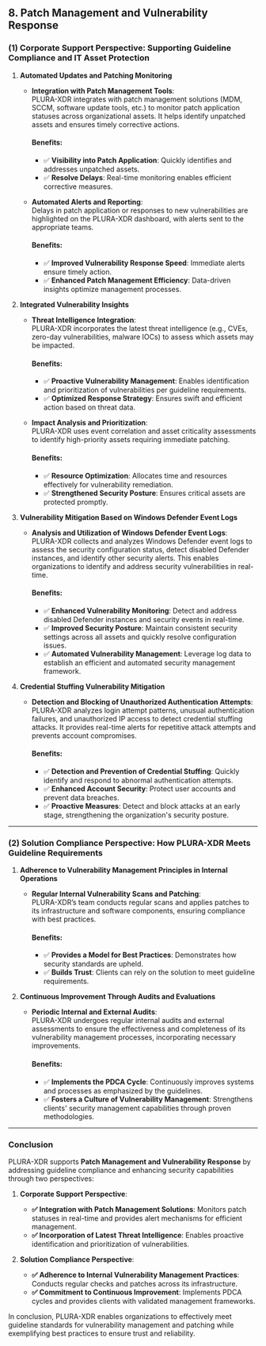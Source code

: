 ## **8. Patch Management and Vulnerability Response**

### **(1) Corporate Support Perspective: Supporting Guideline Compliance and IT Asset Protection**

1. **Automated Updates and Patching Monitoring**  
   - **Integration with Patch Management Tools**:  
     PLURA-XDR integrates with patch management solutions (MDM, SCCM, software update tools, etc.) to monitor patch application statuses across organizational assets. It helps identify unpatched assets and ensures timely corrective actions.  

     #### Benefits:
     - ✅ **Visibility into Patch Application**: Quickly identifies and addresses unpatched assets.  
     - ✅ **Resolve Delays**: Real-time monitoring enables efficient corrective measures.  

   - **Automated Alerts and Reporting**:  
     Delays in patch application or responses to new vulnerabilities are highlighted on the PLURA-XDR dashboard, with alerts sent to the appropriate teams.  

     #### Benefits:
     - ✅ **Improved Vulnerability Response Speed**: Immediate alerts ensure timely action.  
     - ✅ **Enhanced Patch Management Efficiency**: Data-driven insights optimize management processes.  

2. **Integrated Vulnerability Insights**  
   - **Threat Intelligence Integration**:  
     PLURA-XDR incorporates the latest threat intelligence (e.g., CVEs, zero-day vulnerabilities, malware IOCs) to assess which assets may be impacted.  

     #### Benefits:
     - ✅ **Proactive Vulnerability Management**: Enables identification and prioritization of vulnerabilities per guideline requirements.  
     - ✅ **Optimized Response Strategy**: Ensures swift and efficient action based on threat data.  

   - **Impact Analysis and Prioritization**:  
     PLURA-XDR uses event correlation and asset criticality assessments to identify high-priority assets requiring immediate patching.  

     #### Benefits:
     - ✅ **Resource Optimization**: Allocates time and resources effectively for vulnerability remediation.  
     - ✅ **Strengthened Security Posture**: Ensures critical assets are protected promptly.  

3. **Vulnerability Mitigation Based on Windows Defender Event Logs**
   - **Analysis and Utilization of Windows Defender Event Logs**:  
     PLURA-XDR collects and analyzes Windows Defender event logs to assess the security configuration status, detect disabled Defender instances, and identify other security alerts. This enables organizations to identify and address security vulnerabilities in real-time.  

     #### Benefits:
     - ✅ **Enhanced Vulnerability Monitoring**: Detect and address disabled Defender instances and security events in real-time.  
     - ✅ **Improved Security Posture**: Maintain consistent security settings across all assets and quickly resolve configuration issues.  
     - ✅ **Automated Vulnerability Management**: Leverage log data to establish an efficient and automated security management framework.  

4. **Credential Stuffing Vulnerability Mitigation**
   - **Detection and Blocking of Unauthorized Authentication Attempts**:  
     PLURA-XDR analyzes login attempt patterns, unusual authentication failures, and unauthorized IP access to detect credential stuffing attacks. It provides real-time alerts for repetitive attack attempts and prevents account compromises.  

     #### Benefits:
     - ✅ **Detection and Prevention of Credential Stuffing**: Quickly identify and respond to abnormal authentication attempts.  
     - ✅ **Enhanced Account Security**: Protect user accounts and prevent data breaches.  
     - ✅ **Proactive Measures**: Detect and block attacks at an early stage, strengthening the organization's security posture.  


---

### **(2) Solution Compliance Perspective: How PLURA-XDR Meets Guideline Requirements**

1. **Adherence to Vulnerability Management Principles in Internal Operations**  
   - **Regular Internal Vulnerability Scans and Patching**:  
     PLURA-XDR’s team conducts regular scans and applies patches to its infrastructure and software components, ensuring compliance with best practices.  

     #### Benefits:
     - ✅ **Provides a Model for Best Practices**: Demonstrates how security standards are upheld.  
     - ✅ **Builds Trust**: Clients can rely on the solution to meet guideline requirements.  

2. **Continuous Improvement Through Audits and Evaluations**  
   - **Periodic Internal and External Audits**:  
     PLURA-XDR undergoes regular internal audits and external assessments to ensure the effectiveness and completeness of its vulnerability management processes, incorporating necessary improvements.  

     #### Benefits:
     - ✅ **Implements the PDCA Cycle**: Continuously improves systems and processes as emphasized by the guidelines.  
     - ✅ **Fosters a Culture of Vulnerability Management**: Strengthens clients' security management capabilities through proven methodologies.  

---

### **Conclusion**

PLURA-XDR supports **Patch Management and Vulnerability Response** by addressing guideline compliance and enhancing security capabilities through two perspectives:

1. **Corporate Support Perspective**:  
   - **✅ Integration with Patch Management Solutions**: Monitors patch statuses in real-time and provides alert mechanisms for efficient management.  
   - **✅ Incorporation of Latest Threat Intelligence**: Enables proactive identification and prioritization of vulnerabilities.  

2. **Solution Compliance Perspective**:  
   - **✅ Adherence to Internal Vulnerability Management Practices**: Conducts regular checks and patches across its infrastructure.  
   - **✅ Commitment to Continuous Improvement**: Implements PDCA cycles and provides clients with validated management frameworks.  

In conclusion, PLURA-XDR enables organizations to effectively meet guideline standards for vulnerability management and patching while exemplifying best practices to ensure trust and reliability.

